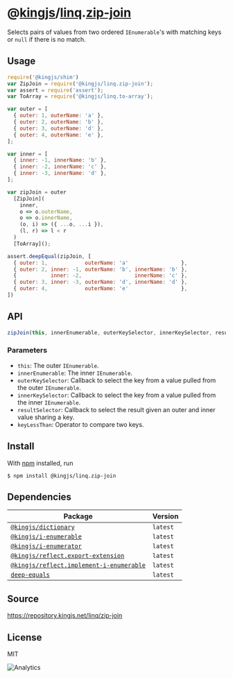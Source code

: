 # @[kingjs][@kingjs]/[linq][ns0].[zip-join][ns1]
Selects pairs of values from two ordered  `IEnumerable`'s with matching keys or `null` if there is no match.
## Usage
```js
require('@kingjs/shim')
var ZipJoin = require('@kingjs/linq.zip-join');
var assert = require('assert');
var ToArray = require('@kingjs/linq.to-array');

var outer = [
  { outer: 1, outerName: 'a' },
  { outer: 2, outerName: 'b' },
  { outer: 3, outerName: 'd' },
  { outer: 4, outerName: 'e' },
];

var inner = [
  { inner: -1, innerName: 'b' },
  { inner: -2, innerName: 'c' },
  { inner: -3, innerName: 'd' },
];

var zipJoin = outer
  [ZipJoin](
    inner,
    o => o.outerName,
    o => o.innerName,
    (o, i) => ({ ...o, ...i }),
    (l, r) => l < r
  )
  [ToArray]();

assert.deepEqual(zipJoin, [
  { outer: 1,            outerName: 'a'                 },
  { outer: 2, inner: -1, outerName: 'b', innerName: 'b' },
  {           inner: -2,                 innerName: 'c' },
  { outer: 3, inner: -3, outerName: 'd', innerName: 'd' },
  { outer: 4,            outerName: 'e'                 },
])
```

## API
```ts
zipJoin(this, innerEnumerable, outerKeySelector, innerKeySelector, resultSelector[, keyLessThan])
```

### Parameters
- `this`: The outer `IEnumerable`.
- `innerEnumerable`: The inner `IEnumerable`.
- `outerKeySelector`: Callback to select the key  from a value pulled from the outer `IEnumerable`.
- `innerKeySelector`: Callback to select the key  from a value pulled from the inner `IEnumerable`.
- `resultSelector`: Callback to select the result given an outer and inner value sharing a key.
- `keyLessThan`: Operator to compare two keys.



## Install
With [npm](https://npmjs.org/) installed, run
```
$ npm install @kingjs/linq.zip-join
```
## Dependencies
|Package|Version|
|---|---|
|[`@kingjs/dictionary`](https://www.npmjs.com/package/@kingjs/dictionary)|`latest`|
|[`@kingjs/i-enumerable`](https://www.npmjs.com/package/@kingjs/i-enumerable)|`latest`|
|[`@kingjs/i-enumerator`](https://www.npmjs.com/package/@kingjs/i-enumerator)|`latest`|
|[`@kingjs/reflect.export-extension`](https://www.npmjs.com/package/@kingjs/reflect.export-extension)|`latest`|
|[`@kingjs/reflect.implement-i-enumerable`](https://www.npmjs.com/package/@kingjs/reflect.implement-i-enumerable)|`latest`|
|[`deep-equals`](https://www.npmjs.com/package/deep-equals)|`latest`|
## Source
https://repository.kingjs.net/linq/zip-join
## License
MIT

![Analytics](https://analytics.kingjs.net/linq/zip-join)

[@kingjs]: https://www.npmjs.com/package/kingjs
[ns0]: https://www.npmjs.com/package/@kingjs/linq
[ns1]: https://www.npmjs.com/package/@kingjs/linq.zip-join
